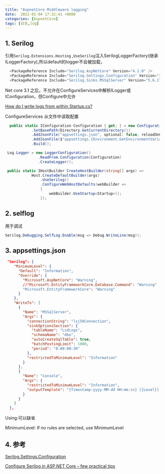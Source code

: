 ```yaml
---
title: "AspnetCore Middleware logging"
date:  2022-01-04 17:32:41 +0800
categories: [AspnetCore]
tags: [日志,log]
---
```

## 1. Serilog

引用`Serilog.Extensions.Hosting` ,`UseSerilog`注入SerilogLoggerFactory(继承ILoggerFactory),所以default的logger不会被加载，


```csharp
  <PackageReference Include="Serilog.AspNetCore" Version="4.1.0" />
  <PackageReference Include="Serilog.Settings.Configuration" Version="3.3.0" />
  <PackageReference Include="Serilog.Sinks.MSSqlServer" Version="5.6.1" />
```

Net core 3.1 之后，不允许在ConfigureServices中解析ILogger或IConfiguration，但Configure中允许

[How do I write logs from within Startup.cs?](https://stackoverflow.com/questions/41287648/how-do-i-write-logs-from-within-startup-cs)

ConfigureServices 从文件中读取配置

```csharp
  public static IConfiguration Configuration { get; } = new ConfigurationBuilder()
            .SetBasePath(Directory.GetCurrentDirectory())
            .AddJsonFile("appsettings.json", optional: false, reloadOnChange: true)
            .AddJsonFile($"appsettings.{Environment.GetEnvironmentVariable("ASPNETCORE_ENVIRONMENT") ?? "Production"}.json", optional: true)
            .Build();
```

```csharp
 Log.Logger = new LoggerConfiguration()
               .ReadFrom.Configuration(Configuration)
               .CreateLogger();

```

```csharp
 public static IHostBuilder CreateHostBuilder(string[] args) =>
            Host.CreateDefaultBuilder(args)
                .UseSerilog()
                .ConfigureWebHostDefaults(webBuilder =>
                {
                    webBuilder.UseStartup<Startup>();
                });
```

## 2. selflog

用于调试

```csharp
Serilog.Debugging.SelfLog.Enable(msg => Debug.WriteLine(msg));
```


## 3. appsettings.json

```json
 "Serilog": {
    "MinimumLevel": {
      "Default": "Information",
      "Override": {
        "Microsoft.AspNetCore": "Warning",
        //"Microsoft.EntityFrameworkCore.Database.Command": "Warning"
        "Microsoft.EntityFrameworkCore": "Warning"
      }
    },
    "WriteTo": [
      {
        "Name": "MSSqlServer",
        "Args": {
          "connectionString": "lsj50Connection",
          "sinkOptionsSection": {
            "tableName": "LsdLogs",
            "schemaName": "dbo",
            "autoCreateSqlTable": true,
            "batchPostingLimit": 1000,
            "period": "0.00:00:30"
          },
          "restrictedToMinimumLevel": "Information"
        }
      },
      {
        "Name": "Console",
        "Args": {
          "restrictedToMinimumLevel": "Information",
          "outputTemplate": "{Timestamp:yyyy-MM-dd HH:mm:ss} [{Level}] [{SourceContext:l}] {Message}{NewLine}{Exception}"
        }
      }
    ]
  },
```

Using:可以缺省

MinimumLevel: If no rules are selected, use MinimumLevel

## 4. 参考

[Serilog.Settings.Configuration](https://github.com/serilog/serilog-settings-configuration)

[Configure Serilog in ASP.NET Core – few practical tips](https://mariomucalo.com/configure-serilog-in-asp-net-core-few-practical-tips/)





